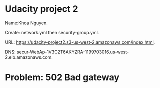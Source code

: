 # Udacity project 2
Name:Khoa Nguyen.

Create: network.yml then security-group.yml.

URL: 
https://udacity-project2.s3-us-west-2.amazonaws.com/index.html.

DNS:
secur-WebAp-1V3C2T6AKYZRA-1199703016.us-west-2.elb.amazonaws.com.

# Problem: 502 Bad gateway